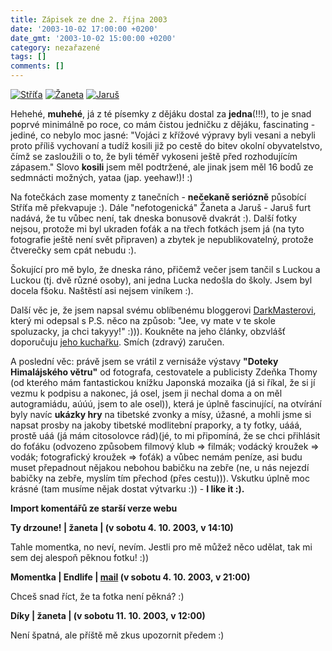 ```yaml
---
title: Zápisek ze dne 2. října 2003
date: '2003-10-02 17:00:00 +0200'
date_gmt: '2003-10-02 15:00:00 +0200'
category: nezařazené
tags: []
comments: []
---
```

<p>
<div >  <a href="/assets/migrated/old-images/strituvusmev.jpg"><img alt="Stříťa" src="/assets/migrated/old-images/strituvusmev.jpg"></a>  <a href="/assets/migrated/old-images/zaneta.jpg"><img alt="Žaneta" src="/assets/migrated/old-images/zaneta.jpg"></a>  <a href="/assets/migrated/old-images/jarus2.jpg"><img alt="Jaruš" src="/assets/migrated/old-images/jarus2.jpg"></a>  </div>
<p>Hehehé, <strong>muhehé</strong>, já z té písemky z dějáku dostal za <strong>jedna</strong>(!!!), to je snad poprvé minimálně po roce, co mám  čistou jedničku z dějáku, fascinating - jediné, co nebylo moc jasné: "Vojáci z křížové výpravy byli vesani  a nebyli proto příliš vychovaní a tudíž kosili již po cestě do bitev okolní obyvatelstvo, čímž se  zasloužili o to, že byli téměř vykoseni ještě před rozhodujícím zápasem." Slovo <strong>kosili</strong> jsem měl podtržené,  ale jinak jsem měl 16 bodů ze sedmnácti možných, yataa (jap. yeehaw!)! :)</p>
<p>Na fotečkách zase momenty z tanečních - <strong>nečekaně seriózně</strong> působící Stříťa mě překvapuje :). Dále  "nefotogenická" Žaneta a Jaruš - Jaruš furt nadává, že tu vůbec není, tak dneska bonusově dvakrát :). Další fotky  nejsou, protože mi byl ukraden foťák a na třech fotkách jsem já (na tyto fotografie ještě není svět připraven)  a zbytek je nepublikovatelný, protože čtverečky sem cpát nebudu :).</p>
<p>Šokující pro mě bylo, že dneska ráno, přičemž večer jsem tančil s Luckou a Luckou (tj. dvě různé osoby),  ani jedna Lucka nedošla do školy. Jsem byl docela fšoku. Naštěstí asi nejsem viníkem :).</p>
<p>Další věc je, že jsem napsal svému oblíbenému bloggerovi  <a href="http://www.pooh.cz/darkmaster" target="_blank">DarkMasterovi</a>, který mi odepsal s P.S. něco na způsob: "Jee, vy mate  v te skole spoluzacky, ja chci takyyy!" :))). Koukněte na jeho články, obzvlášť doporučuju  <a href="http://www.pooh.cz/darkmaster/a.asp?a=2002983&db=" target="_blank">jeho kuchařku</a>. Smích (zdravý)  zaručen.</p>
<p>A poslední věc: právě jsem se vrátil z vernisáže výstavy  <strong>"Doteky Himalájského větru"</strong> od fotografa,  cestovatele a publicisty Zdeňka Thomy (od kterého mám fantastickou knížku Japonská mozaika (já si říkal,  že si jí vezmu k podpisu a nakonec, já osel, jsem ji nechal doma a on měl autogramiádu, aúúú, jsem to ale osel)),  která je úplně fascinující, na otvírání byly navíc <strong>ukázky hry</strong> na tibetské zvonky a mísy, úžasné, a mohli jsme  si napsat prosby na jakoby tibetské modlitební praporky, a ty fotky,  uááá, prostě uáá (já mám citosolovce rád)(jé, to mi připomíná, že se chci přihlásit do foťáku (odvozeno způsobem filmový klub => filmák;  vodácký kroužek => vodák; fotografický kroužek => foťák) a vůbec nemám peníze, asi budu muset přepadnout  nějakou nebohou babičku na zebře (ne, u nás nejezdí babičky na zebře, myslím tím přechod (přes cestu))).  Vskutku úplně moc krásné (tam musíme nějak dostat výtvarku :)) - <strong>I like it :).</strong></p>
<div class="import-komentaru">
<p><strong>Import komentářů ze starší verze webu</strong></p>
<div class="comment">
<p style="font-weight:bold"><span class="compredmet">Ty drzoune!</span> | <span class="comname">žaneta</span> | (v&nbsp;sobotu&nbsp;4.&nbsp;10.&nbsp;2003,&nbsp;v&nbsp;14:10)</p>
<p>Tahle momentka, no neví, nevím. Jestli pro mě můžež něco udělat, tak mi sem dej alespoň pěknou fotku! :)) </p>
</div>
<div class="comment">
<p style="font-weight:bold"><span class="compredmet">Momentka</span> | <span class="comname">Endlife</span> |  <a href="mailto:jan.martinek@post.cz">mail</a> (v&nbsp;sobotu&nbsp;4.&nbsp;10.&nbsp;2003,&nbsp;v&nbsp;21:00)</p>
<p>Chceš snad říct, že ta fotka není pěkná? :) </p>
</div>
<div class="comment">
<p style="font-weight:bold"><span class="compredmet">Díky</span> | <span class="comname">žaneta </span> | (v&nbsp;sobotu&nbsp;11.&nbsp;10.&nbsp;2003,&nbsp;v&nbsp;12:00)</p>
<p>Není špatná, ale příště mě zkus upozornit předem :) </p>
</div>
</div>
